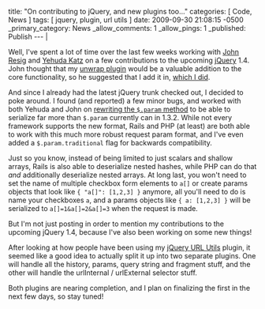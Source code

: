 title: "On contributing to jQuery, and new plugins too..."
categories: [ Code, News ]
tags: [ jquery, plugin, url utils ]
date: 2009-09-30 21:08:15 -0500
_primary_category: News
_allow_comments: 1
_allow_pings: 1
_published: Publish
--- |

Well, I've spent a lot of time over the last few weeks working with [John Resig](http://ejohn.org/) and [Yehuda Katz](http://yehudakatz.com/) on a few contributions to the upcoming [jQuery](http://jquery.com/) 1.4. John thought that my [unwrap plugin](http://benalman.com/projects/jquery-unwrap-plugin/) would be a valuable addition to the core functionality, so he suggested that I add it in, [which I did](http://dev.jquery.com/changeset/6586).

And since I already had the latest jQuery trunk checked out, I decided to poke around. I found (and reported) a few minor bugs, and worked with both Yehuda and John on [rewriting the `$.param` method](http://dev.jquery.com/changeset/6582) to be able to serialize far more than `$.param` currently can in 1.3.2. While not every framework supports the new format, Rails and PHP (at least) are both able to work with this much more robust request param format, and I've even added a `$.param.traditional` flag for backwards compatibility. 

Just so you know, instead of being limited to just scalars and shallow arrays, Rails is also able to deserialize nested hashes, while PHP can do that *and* additionally deserialize nested arrays. At long last, you won't need to set the name of multiple checkbox form elements to `a[]` or create params objects that look like `{ "a[]": [1,2,3] }` anymore, all you'll need to do is name your checkboxes `a`, and a params objects like `{ a: [1,2,3] }` will be serialized to `a[]=1&a[]=2&a[]=3` when the request is made.

But I'm not just posting in order to mention my contributions to the upcoming jQuery 1.4, because I've also been working on some new things!

After looking at how people have been using my [jQuery URL Utils](http://benalman.com/projects/jquery-url-utils-plugin/) plugin, it seemed like a good idea to actually split it up into two separate plugins. One will handle all the history, params, query string and fragment stuff, and the other will handle the urlInternal / urlExternal selector stuff.

Both plugins are nearing completion, and I plan on finalizing the first in the next few days, so stay tuned!
